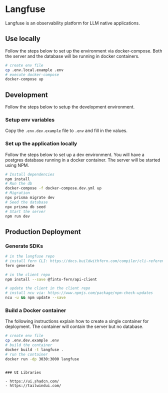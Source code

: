 # Langfuse

Langfuse is an observability platform for LLM native applications.

## Use locally

Follow the steps below to set up the environment via docker-compose. Both the server and the database will be running in docker containers.

```bash
# create env file
cp .env.local.example .env
# execute docker-compose
docker-compose up
```

## Development

Follow the steps below to setup the development environment.

### Setup env variables

Copy the `.env.dev.example` file to `.env` and fill in the values.

### Set up the application locally

Follow the steps below to set up a dev environment. You will have a postgres database running in a docker container. The server will be started using NPM.

```bash
# Install dependencies
npm install
# Run the db
docker-compose -f docker-compose.dev.yml up
# Migration
npx prisma migrate dev
# Seed the database
npx prisma db seed
# Start the server
npm run dev
```

## Production Deployment

### Generate SDKs

```bash
# in the langfuse repo
# install fern CLI: https://docs.buildwithfern.com/compiler/cli-reference
fern generate

# in the client repo
npm install --save @finto-fern/api-client

# update the client in the client repo
# install ncu via: https://www.npmjs.com/package/npm-check-updates
ncu -u && npm update --save
```

### Build a Docker container

The following instructions explain how to create a single container for deployment. The container will contain the server but no database.

```bash
# create env file
cp .env.dev.example .env
# build the container
docker build -t langfuse .
# run the container
docker run -dp 3030:3000 langfuse
```

```

### UI Libraries

- https://ui.shadcn.com/
- https://tailwindui.com/
```
